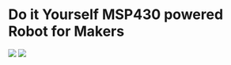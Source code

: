 
# Do it Yourself MSP430 powered Robot for Makers

<img src="http://xanthium.in/sites/default/files/site-images/launchpad-robot/msp430-launchpad-robot-booster-pack.jpg" />


<img src="http://www.xanthium.in/sites/default/files/site-images/ebay-store/xanthium-banner.png" />
